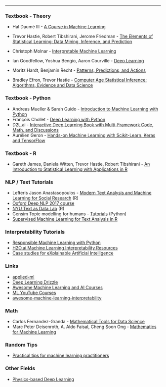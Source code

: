 

---

### Textbook - Theory

- Hal Daumé III - [A Course in Machine Learning](http://ciml.info/)
- Trevor Hastie, Robert Tibshirani, Jerome Friedman - [The Elements of Statistical Learning: Data Mining, Inference, and Prediction](https://web.stanford.edu/~hastie/ElemStatLearn/)

- Christoph Molnar - [Interpretable Machine Learning](https://christophm.github.io/interpretable-ml-book/)
- Ian Goodfellow, Yoshua Bengio, Aaron Courville - [Deep Learning](https://www.deeplearningbook.org/front_matter.pdf)
- Moritz Hardt, Benjamin Recht - [Patterns, Predictions, and Actions](https://mlstory.org/)
- Bradley Efron, Trevor Hastie - [Computer Age Statistical Inference: Algorithms, Evidence and Data Science](https://web.stanford.edu/~hastie/CASI/index.html)

### Textbook - Python

- Andreas Mueller & Sarah Guido - [Introduction to Machine Learning with Python](https://github.com/amueller/introduction_to_ml_with_python)
- François Chollet - [Deep Learning with Python](https://github.com/fchollet/deep-learning-with-python-notebooks)
- D2L.ai - [Interactive Deep Learning Book with Multi-Framework Code, Math, and Discussions](https://github.com/d2l-ai/d2l-en)
- Aurélien Geron - [Hands-on Machine Learning with Scikit-Learn, Keras and TensorFlow](https://github.com/ageron/handson-ml2)

### Textbook - R

- Gareth James, Daniela Witten, Trevor Hastie, Robert Tibshirani - [An Introduction to Statistical Learning with Applications in R](https://www.statlearning.com/) 

### NLP / Text Tutorials

- Lefteris Jason Anastasopoulos - [Modern Text Analysis and Machine Learning for Social Research](https://github.com/ljanastas/UGA_POLS-8500-Machine-Learning-Text-Analysis) (R)
- [Oxford Deep NLP 2017 course](https://github.com/oxford-cs-deepnlp-2017/lectures)
- [NYU Text as Data Lab](https://github.com/leslie-huang/TextasDataLabSpring2020) (R)
- Gensim Topic modelling for humans - [Tutorials](https://radimrehurek.com/gensim/auto_examples/index.html) (Python)
- [Supervised Machine Learning for Text Analysis in R](https://smltar.com/)

### Interpretability Tutorials

- [Responsible Machine Learning with Python](https://github.com/jphall663/interpretable_machine_learning_with_python)
- [H2O.ai Machine Learning Interpretability Resources](https://github.com/h2oai/mli-resources)
- [Case studies for eXplainable Artificial Intelligence](https://github.com/pbiecek/xai_stories)

### Links

- [applied-ml](https://github.com/eugeneyan/applied-ml)
- [Deep Learning Drizzle](https://github.com/kmario23/deep-learning-drizzle#hibiscus-natural-language-processing-cherry_blossom-sparkling_heart) 
- [Awesome Machine Learning and AI Courses](https://github.com/luspr/awesome-ml-courses)
- [ML YouTube Courses](https://github.com/dair-ai/ML-YouTube-Courses)
- [awesome-machine-learning-interpretability](https://github.com/jphall663/awesome-machine-learning-interpretability)

### Math

- Carlos Fernandez-Granda - [Mathematical Tools for Data Science](https://cds.nyu.edu/math-tools/)
- Marc Peter Deisenroth, A. Aldo Faisal, Cheng Soon Ong - [Mathematics for Machine Learning](https://mml-book.github.io/)

### Random Tips

- [Practical tips for machine learning practitioners](https://homes.cs.washington.edu/~pedrod/papers/cacm12.pdf)

### Other Fields

- [Physics-based Deep Learning](https://github.com/tum-pbs/pbdl-book)

